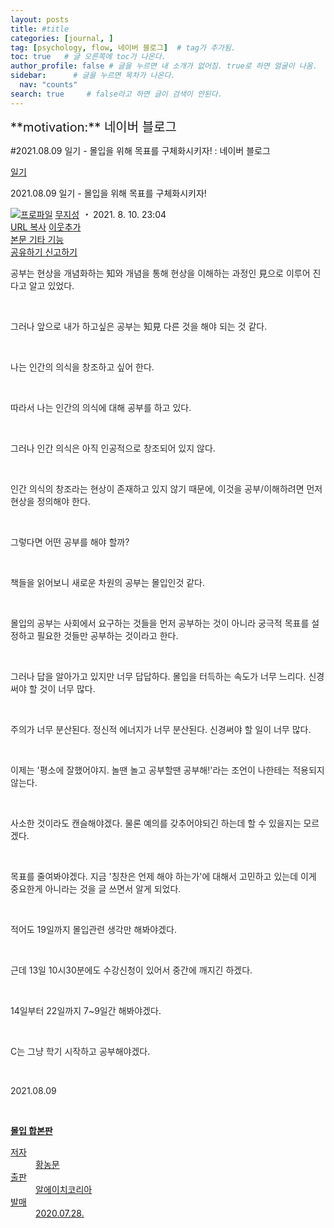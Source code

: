 ```yaml
---
layout: posts
title: #title
categories: [journal, ]
tag: [psychology, flow, 네이버 블로그]  # tag가 추가됨.
toc: true   # 글 오른쪽에 toc가 나온다.
author_profile: false # 글을 누르면 내 소개가 없어짐. true로 하면 얼굴이 나옴.
sidebar:      # 글을 누르면 목차가 나온다.
  nav: "counts" 
search: true     # false라고 하면 글이 검색이 안된다.
---
```


<div class="notice--info" markdown="1" style='font-size: 20px'>
**motivation:** 네이버 블로그 
</div>



#2021.08.09 일기 - 몰입을 위해 목표를 구체화시키자! : 네이버 블로그
<div class="wrap_rabbit pcol2 _param(1) _postViewArea222464865304" id="post-view222464865304">
<!-- Rabbit HTML --><div class="se-viewer se-theme-default" lang="ko-KR">
<!-- SE_DOC_HEADER_START -->
<div class="se-component se-documentTitle se-l-default" id="SE-0b2c42dd-f356-4f0f-b60a-2722bee9dff3">
<div class="se-component-content">
<div class="se-section se-section-documentTitle se-l-default se-section-align-left">
<!-- -->
<div class="blog2_series">
<a class="pcol2" href="/PostList.naver?blogId=wys000112&amp;categoryNo=22&amp;from=postList&amp;parentCategoryNo=22" onclick="nclk_v2(this,'pst.category','','');">일기</a>
</div>
<div class="pcol1">
<!-- -->
<div class="se-module se-module-text se-title-text">
<p class="se-text-paragraph se-text-paragraph-align-" id="SE-5ff3b920-d7b8-4689-abe0-1bc3377ad139" style=""><span class="se-fs- se-ff-" id="SE-867c1e7b-97e2-4408-8e64-202eb86b7b20" style=""><!-- -->2021.08.09 일기 - 몰입을 위해 목표를 구체화시키자!<!-- --></span></p> </div>
<!-- -->
</div>
<div class="blog2_container">
<span class="writer">
<span class="area_profile"><a class="link" href="https://blog.naver.com/wys000112" onclick="nclk_v2(this,'pst.profile','','');" target="_top"><img alt="프로파일" class="img" src="https://blogpfthumb-phinf.pstatic.net/MjAyMjA1MjVfMTA0/MDAxNjUzNDcxMTU4NTkw.MKx5XZzKhkVnSwLw5O1NM-J45hdDNIrADB_V9VVQBOAg.OkL09v5VWJCO9xIBu4VTEzVASngUXGDvkf4D_exCZsEg.PNG.wys000112/%EB%AC%B4%EC%A7%80%EC%84%B1.png/%25EB%25AC%25B4%25EC%25A7%2580%25EC%2584%25B1.png?type=s1"/></a></span>
<span class="nick"><a class="link pcol2" href="https://blog.naver.com/wys000112" onclick="nclk_v2(this,'pst.username','','');" target="_top">무지성</a></span>
</span>
<i class="dot"> ・ </i>
<span class="se_publishDate pcol2">2021. 8. 10. 23:04</span>
</div>
<div class="blog2_post_function">
<a class="url pcol2 _setClipboard _returnFalse _se3copybtn _transPosition" href="#" id="copyBtn_222464865304" style="cursor:pointer;" title="https://blog.naver.com/wys000112/222464865304">URL 복사</a>
<a class="btn_buddy btn_addbuddy pcol2 _buddy_popup_btn _returnFalse" href="#" onclick="nclk_v2(this,'pst.addnei','','');"><i class="ico"></i> 이웃추가<i class="aline"></i></a>
<div class="overflow_menu">
<a area-expanded="false" area-haspopup="true" class="btn_overflow_menu _open_overflowmenu pcol2 _param(222464865304) _returnFalse" href="#" role="button"><span class="blind">본문 기타 기능</span></a>
<div area-hidden="true" class="lyr_overflow_menu" id="overflowmenu-222464865304">
<a class="naver-splugin btn_splugin share _title_share" data-canonical-url="https://blog.naver.com/wys000112/222464865304" data-likecontentsid="wys000112_222464865304" data-likeserviceid="BLOG" data-logdomain="https://proxy.blog.naver.com/spi/v1/api/shareLog" data-me-display="off" data-oninitialize="splugin_oninitialize(1);" data-option="{baseElement:'_title_spiButton', layerPosition:'outside-bottom', align:'right', marginLeft:0, marginTop:4}" data-style="unity" data-url="https://blog.naver.com/wys000112/222464865304" href="#" id="_title_spiButton" onclick="return false;">
                   공유하기
                <span class="ico_share _title_share_icon"></span>
</a>
<a class="_report _param(https://srp2.naver.com/report?svc=BLG&amp;exit=close&amp;ctype=AA01&amp;cwriterenc=ufhWabfMdWZ9Do5Ae%2F2leN4na0WRfOQSfOyWY11OV80%3D&amp;ctitle=2021.08.09%20%EC%9D%BC%EA%B8%B0%20-%20%EB%AA%B0%EC%9E%85%EC%9D%84%20%EC%9C%84%ED%95%B4%20%EB%AA%A9%ED%91%9C%EB%A5%BC%20%EA%B5%AC%EC%B2%B4%ED%99%94%EC%8B%9C%ED%82%A4%EC%9E%90!&amp;cwriter=wys0*****&amp;dark=disable&amp;memtype=Y&amp;env=pc&amp;cnickname=wys0*****&amp;vsvc=BLG&amp;cid=wys000112%40%4051896191%40%40mylog%40%40222464865304) _returnFalse" href="#">신고하기<span class="ico_report"></span></a>
</div>
</div>
<input alt="url" class="copyTargetUrl" style="display:none;" title="URL 복사" type="text" value="https://blog.naver.com/wys000112/222464865304"/>
</div>
<!-- -->
</div>
</div>
</div>
<!-- B2C 상품 -->
<!-- _BLOG_CONTENTS_HEADER_TAIL -->
<!-- SE_DOC_HEADER_END -->
<div class="se-main-container">
<div class="se-component se-text se-l-default" id="SE-77d485ae-bd0e-4e6f-86bf-6d9ffc848296">
<div class="se-component-content">
<div class="se-section se-section-text se-l-default">
<div class="se-module se-module-text">
<!-- SE-TEXT { --><p class="se-text-paragraph se-text-paragraph-align-" id="SE-0f8c989f-c664-4161-99a7-afaadd8195fd" style=""><span class="se-fs- se-ff- se-style-unset" id="SE-94492309-2737-413a-85a9-8561d40fcdf1" style="color:#262626;background-color:#ffffff;">공부는 현상을 개념화하는 知와 개념을 통해 현상을 이해하는 과정인 見으로 이루어 진다고 알고 있었다.</span></p><!-- } SE-TEXT --><!-- SE-TEXT { --><p class="se-text-paragraph se-text-paragraph-align-" id="SE-0c2b1d44-177b-47d9-adf0-8334e93e1e70" style=""><span class="se-fs- se-ff-" id="SE-5698767d-1ea3-4e9b-b054-2a6934173442" style="">​</span></p><!-- } SE-TEXT --><!-- SE-TEXT { --><p class="se-text-paragraph se-text-paragraph-align-" id="SE-332d4cc0-af0d-4db0-91f3-af34b2c7215b" style=""><span class="se-fs- se-ff- se-style-unset" id="SE-1aa87449-070a-4c0a-9200-af005e2af17b" style="color:#262626;background-color:#ffffff;">그러나 앞으로 내가 하고싶은 공부는 知見 다른 것을 해야 되는 것 같다.</span></p><!-- } SE-TEXT --><!-- SE-TEXT { --><p class="se-text-paragraph se-text-paragraph-align-" id="SE-2b90baa1-5030-4ca0-a320-62c2409810ef" style=""><span class="se-fs- se-ff-" id="SE-344cfa3d-969f-4a7c-8312-16fc1354a50a" style="">​</span></p><!-- } SE-TEXT --><!-- SE-TEXT { --><p class="se-text-paragraph se-text-paragraph-align-" id="SE-5dbd9767-1a33-4b3a-9f5f-e1fe74ef5ecf" style=""><span class="se-fs- se-ff- se-style-unset" id="SE-fcffbbe4-f5bc-4608-a33a-d80876a29d96" style="color:#262626;background-color:#ffffff;">나는 인간의 의식을 창조하고 싶어 한다.</span></p><!-- } SE-TEXT --><!-- SE-TEXT { --><p class="se-text-paragraph se-text-paragraph-align-" id="SE-f4207dd1-4cc5-434d-97dc-b2866ba7aed9" style=""><span class="se-fs- se-ff-" id="SE-35dc61b3-acb0-440f-afb6-39ea44899ffe" style="">​</span></p><!-- } SE-TEXT --><!-- SE-TEXT { --><p class="se-text-paragraph se-text-paragraph-align-" id="SE-07767ba1-d617-4d37-a966-b875dfbfb024" style=""><span class="se-fs- se-ff- se-style-unset" id="SE-c361cf89-eaf0-4cbd-a76e-6153f8673d9b" style="color:#262626;background-color:#ffffff;">따라서 나는 인간의 의식에 대해 공부를 하고 있다.</span></p><!-- } SE-TEXT --><!-- SE-TEXT { --><p class="se-text-paragraph se-text-paragraph-align-" id="SE-29fe1b0a-75fc-4ea7-81d9-e5047d018c7c" style=""><span class="se-fs- se-ff-" id="SE-61eb9d78-92f9-45f7-9063-f2f61bb6014b" style="">​</span></p><!-- } SE-TEXT --><!-- SE-TEXT { --><p class="se-text-paragraph se-text-paragraph-align-" id="SE-ab83873d-a7f5-488d-accf-7fb94a05e383" style=""><span class="se-fs- se-ff- se-style-unset" id="SE-0be85837-9241-4dea-9317-4df1088ac6c4" style="color:#262626;background-color:#ffffff;">그러나 인간 의식은 아직 인공적으로 창조되어 있지 않다.</span></p><!-- } SE-TEXT --><!-- SE-TEXT { --><p class="se-text-paragraph se-text-paragraph-align-" id="SE-5a45d9b1-a35a-4109-a756-f045565bbc76" style=""><span class="se-fs- se-ff-" id="SE-454f262a-ed66-42bf-9e53-1b0b5a688a98" style="">​</span></p><!-- } SE-TEXT --><!-- SE-TEXT { --><p class="se-text-paragraph se-text-paragraph-align-" id="SE-c0adbf1c-55f6-427c-b5df-e3969f4584d5" style=""><span class="se-fs- se-ff- se-style-unset" id="SE-df3d072c-cf18-40db-a1b5-58a1eeadbe18" style="color:#262626;background-color:#ffffff;">인간 의식의 창조라는 현상이 존재하고 있지 않기 때문에, 이것을 공부/이해하려면 먼저 현상을 정의해야 한다.</span></p><!-- } SE-TEXT --><!-- SE-TEXT { --><p class="se-text-paragraph se-text-paragraph-align-" id="SE-2e3babda-8a28-4809-8ddd-6cccf7864865" style=""><span class="se-fs- se-ff-" id="SE-88f0b786-b2c4-43e0-a98f-1bb39b0842d8" style="">​</span></p><!-- } SE-TEXT --><!-- SE-TEXT { --><p class="se-text-paragraph se-text-paragraph-align-" id="SE-06b6f9ce-9769-4972-b999-046369355afc" style=""><span class="se-fs- se-ff- se-style-unset" id="SE-483da9eb-4657-40d8-8350-4f444225200e" style="color:#262626;background-color:#ffffff;">그렇다면 어떤 공부를 해야 할까?</span></p><!-- } SE-TEXT --><!-- SE-TEXT { --><p class="se-text-paragraph se-text-paragraph-align-" id="SE-4b6571a8-1a5a-4904-a124-ada1cc8b1d41" style=""><span class="se-fs- se-ff-" id="SE-cdb75428-e452-444d-aaf5-0e91921d61ec" style="">​</span></p><!-- } SE-TEXT --><!-- SE-TEXT { --><p class="se-text-paragraph se-text-paragraph-align-" id="SE-8d20265e-5fca-4703-b7a1-e70d984df9f8" style=""><span class="se-fs- se-ff- se-style-unset" id="SE-98a25f40-cf3b-4799-8de6-72a6cbd64b03" style="color:#262626;background-color:#ffffff;">책들을 읽어보니 새로운 차원의 공부는 몰입인것 같다.</span></p><!-- } SE-TEXT --><!-- SE-TEXT { --><p class="se-text-paragraph se-text-paragraph-align-" id="SE-5487bfd6-a32c-4585-9379-4b9b1a99d2e5" style=""><span class="se-fs- se-ff-" id="SE-90a9a1ca-4aee-4e93-8ebb-2036670168bf" style="">​</span></p><!-- } SE-TEXT --><!-- SE-TEXT { --><p class="se-text-paragraph se-text-paragraph-align-" id="SE-5570c1bd-6a81-49d4-a252-a74682e438da" style=""><span class="se-fs- se-ff- se-style-unset" id="SE-f2ebfab9-60be-48d5-ba79-46da2648f8cc" style="color:#262626;background-color:#ffffff;">몰입의 공부는 사회에서 요구하는 것들을 먼저 공부하는 것이 아니라 궁극적 목표를 설정하고 필요한 것들만 공부하는 것이라고 한다.</span></p><!-- } SE-TEXT --><!-- SE-TEXT { --><p class="se-text-paragraph se-text-paragraph-align-" id="SE-383a7923-9c87-4b6f-a94e-e198fc0042a9" style=""><span class="se-fs- se-ff-" id="SE-89f9d167-cf03-49ed-9f2f-081c47c4934b" style="">​</span></p><!-- } SE-TEXT --><!-- SE-TEXT { --><p class="se-text-paragraph se-text-paragraph-align-" id="SE-87ec0e7c-ec92-40c6-a4c4-54f20abedb19" style=""><span class="se-fs- se-ff- se-style-unset" id="SE-b5b7b431-b4ef-4dca-a3ee-81b4a00a2906" style="color:#262626;background-color:#ffffff;">그러나 답을 알아가고 있지만 너무 답답하다. 몰입을 터득하는 속도가 너무 느리다. 신경써야 할 것이 너무 많다.</span></p><!-- } SE-TEXT --><!-- SE-TEXT { --><p class="se-text-paragraph se-text-paragraph-align-" id="SE-655f94b1-7426-4c64-b0e9-21804239de18" style=""><span class="se-fs- se-ff-" id="SE-8f2f4fbb-531a-40b5-8bf2-2feb30d2c097" style="">​</span></p><!-- } SE-TEXT --><!-- SE-TEXT { --><p class="se-text-paragraph se-text-paragraph-align-" id="SE-6351cbf1-69c3-4392-ac06-65a02349842a" style=""><span class="se-fs- se-ff- se-style-unset" id="SE-2fdddd03-c09f-4696-adfe-d3359cab486e" style="color:#262626;background-color:#ffffff;">주의가 너무 분산된다. 정신적 에너지가 너무 분산된다. 신경써야 할 일이 너무 많다.</span></p><!-- } SE-TEXT --><!-- SE-TEXT { --><p class="se-text-paragraph se-text-paragraph-align-" id="SE-21953887-099f-4a2b-9882-2ce2688bdd74" style=""><span class="se-fs- se-ff-" id="SE-dbac7099-4d70-448f-9c65-aebb473e8804" style="">​</span></p><!-- } SE-TEXT --><!-- SE-TEXT { --><p class="se-text-paragraph se-text-paragraph-align-" id="SE-2628a08c-8827-484a-8142-4160bccdbc0e" style=""><span class="se-fs- se-ff- se-style-unset" id="SE-b01c49ed-847d-4410-8685-e12409de3b80" style="color:#262626;background-color:#ffffff;">이제는 '평소에 잘했어야지. 놀땐 놀고 공부할땐 공부해!'라는 조언이 나한테는 적용되지 않는다.</span></p><!-- } SE-TEXT --><!-- SE-TEXT { --><p class="se-text-paragraph se-text-paragraph-align-" id="SE-ccc04580-7aee-4526-bf8c-83f45fa4fa37" style=""><span class="se-fs- se-ff-" id="SE-f3d19dec-f0dd-42ee-a21d-bc80d86c7bf8" style="">​</span></p><!-- } SE-TEXT --><!-- SE-TEXT { --><p class="se-text-paragraph se-text-paragraph-align-" id="SE-0b781d41-6bec-4d3d-84ac-3631a8fa7f79" style=""><span class="se-fs- se-ff- se-style-unset" id="SE-c4a189f9-59e3-4046-ae89-b5668af76c54" style="color:#262626;background-color:#ffffff;">사소한 것이라도 캔슬해야겠다. 물론 예의를 갖추어야되긴 하는데 할 수 있을지는 모르겠다.</span></p><!-- } SE-TEXT --><!-- SE-TEXT { --><p class="se-text-paragraph se-text-paragraph-align-" id="SE-9c815c96-1414-4e6e-aa16-3ea06290b19b" style=""><span class="se-fs- se-ff-" id="SE-3e8c5195-7768-4eab-888c-73b8384c64c5" style="">​</span></p><!-- } SE-TEXT --><!-- SE-TEXT { --><p class="se-text-paragraph se-text-paragraph-align-" id="SE-50e100a5-bd4a-40b9-89c2-993a2264be9d" style=""><span class="se-fs- se-ff- se-style-unset" id="SE-2b3f145e-cd41-4550-a90d-cb7f2b0e86ca" style="color:#262626;background-color:#ffffff;">목표를 줄여봐야겠다. 지금 '칭찬은 언제 해야 하는가'에 대해서 고민하고 있는데 이게 중요한게 아니라는 것을 글 쓰면서 알게 되었다.</span></p><!-- } SE-TEXT --><!-- SE-TEXT { --><p class="se-text-paragraph se-text-paragraph-align-" id="SE-5ef3a7a5-0cbc-4619-8f17-8edb75e1ad7b" style=""><span class="se-fs- se-ff-" id="SE-b720ed46-162a-4744-86be-a060f91d09d7" style="">​</span></p><!-- } SE-TEXT --><!-- SE-TEXT { --><p class="se-text-paragraph se-text-paragraph-align-" id="SE-16ba0055-b182-4189-8e44-dbda419147c7" style=""><span class="se-fs- se-ff- se-style-unset" id="SE-7da8f8dd-f125-480f-b6d0-9de760bccf33" style="color:#262626;background-color:#ffffff;">적어도 19일까지 몰입관련 생각만 해봐야겠다.</span></p><!-- } SE-TEXT --><!-- SE-TEXT { --><p class="se-text-paragraph se-text-paragraph-align-" id="SE-32680424-a25a-466f-aff2-72c685fa93ae" style=""><span class="se-fs- se-ff-" id="SE-02ae18ad-f45e-49c5-8c81-92187681104d" style="">​</span></p><!-- } SE-TEXT --><!-- SE-TEXT { --><p class="se-text-paragraph se-text-paragraph-align-" id="SE-e2fce01e-7f75-460c-8cae-8134f75c773e" style=""><span class="se-fs- se-ff- se-style-unset" id="SE-59015c54-5124-41f7-adec-06058d82232c" style="color:#262626;background-color:#ffffff;">근데 13일 10시30분에도 수강신청이 있어서 중간에 깨지긴 하겠다.</span></p><!-- } SE-TEXT --><!-- SE-TEXT { --><p class="se-text-paragraph se-text-paragraph-align-" id="SE-1f054cbe-71fd-4d26-9857-6e72c3b3cb90" style=""><span class="se-fs- se-ff-" id="SE-d322a14b-51a5-4377-af15-f44f184e71a6" style="">​</span></p><!-- } SE-TEXT --><!-- SE-TEXT { --><p class="se-text-paragraph se-text-paragraph-align-" id="SE-abde7cac-3905-4716-b514-b665de077301" style=""><span class="se-fs- se-ff- se-style-unset" id="SE-96b41f88-1497-42d8-abb2-f6b130337b87" style="color:#262626;background-color:#ffffff;">14일부터 22일까지 7~9일간 해봐야겠다.</span></p><!-- } SE-TEXT --><!-- SE-TEXT { --><p class="se-text-paragraph se-text-paragraph-align-" id="SE-7a7224fc-330b-4a21-8f5c-b9c077030902" style=""><span class="se-fs- se-ff-" id="SE-e35e12db-0de6-4143-9103-fe308a14787e" style="">​</span></p><!-- } SE-TEXT --><!-- SE-TEXT { --><p class="se-text-paragraph se-text-paragraph-align-" id="SE-471be3ca-20ae-49ec-9b7b-349cd5337e21" style=""><span class="se-fs- se-ff- se-style-unset" id="SE-eba50087-b2fd-4423-98d9-63b79fd365cb" style="color:#262626;background-color:#ffffff;">C는 그냥 학기 시작하고 공부해야겠다.</span></p><!-- } SE-TEXT --><!-- SE-TEXT { --><p class="se-text-paragraph se-text-paragraph-align-" id="SE-02cee1ad-ef30-4318-a5bb-59ed2fe2ea73" style=""><span class="se-fs- se-ff-" id="SE-0965cb75-0ad1-43d6-8faf-6d9940a85bd0" style="">​</span></p><!-- } SE-TEXT --><!-- SE-TEXT { --><p class="se-text-paragraph se-text-paragraph-align-" id="SE-2ba3c198-04ea-410f-8e6a-e294f6a62522" style=""><span class="se-fs- se-ff- se-style-unset" id="SE-91e12c13-085c-4979-895e-054e4fb69a55" style="color:#262626;background-color:#ffffff;">2021.08.09</span></p><!-- } SE-TEXT --><!-- SE-TEXT { --><p class="se-text-paragraph se-text-paragraph-align-" id="SE-dbaae1ca-b285-4a0c-96ec-47a94793f292" style=""><span class="se-fs- se-ff- se-style-unset" id="SE-8b45e91f-9d83-4339-99cb-d2dc4989cad1" style="color:#262626;">​</span></p><!-- } SE-TEXT -->
</div>
</div>
</div>
</div> <div class="se-component se-material se-l-default" id="SE-a3dc46b4-2122-4fa1-bdf7-1ba7fc71e173">
<div class="se-component-content">
<div class="se-section se-section-material se-section-align- se-l-default">
<a class="se-module se-module-material se-material-book" href="http://book.naver.com/bookdb/book_detail.php?bid=16428304" target="_blank">
<div class="se-material-thumbnail">
<img alt="" class="se-material-thumbnail-resource" src="https://bookthumb-phinf.pstatic.net/cover/164/283/16428304.jpg?type=w150&amp;udate=20200724">
</img></div>
<div class="se-material-info">
<div class="se-material-info-container">
<strong class="se-material-title">몰입 합본판 </strong>
<dl class="se-material-detail">
<dt class="se-material-detail-title">저자</dt>
<dd class="se-material-detail-description">황농문</dd>
<dt class="se-material-detail-title">출판</dt>
<dd class="se-material-detail-description">알에이치코리아</dd>
<dt class="se-material-detail-title">발매</dt>
<dd class="se-material-detail-description">2020.07.28.</dd>
</dl>
</div>
</div>
</a>
</div>
</div>
</div> <div class="se-component se-text se-l-default" id="SE-84f06f3b-55db-458d-93d4-d42e0a958e2b">
<div class="se-component-content">
<div class="se-section se-section-text se-l-default">
<div class="se-module se-module-text">
<!-- SE-TEXT { --><p class="se-text-paragraph se-text-paragraph-align-" id="SE-fbebdf83-4cef-4e38-bb7f-a1e352818dbf" style=""><span class="se-fs- se-ff- se-style-unset" id="SE-bb431a43-3fc7-4270-81ee-3f70d21f9d39" style="color:#262626;">​</span></p><!-- } SE-TEXT -->
</div>
</div>
</div>
</div> </div>
</div>
</div>